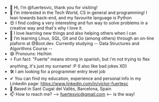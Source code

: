 - 👋 Hi, I’m @fuertesvic, thank you for visiting!
- 👀 I’m interested in the Tech World, CS in general and programming! I lean towards back-end, and my favourite language is Python
- 😍 I find coding a very interesting and fun way to solve problems in a creative way and that's why I love it. 
- 🦾 I love learning new things and also helping others when I can
- 🌱 I’m learning Linux, SQL, Git and Go (among others) through an on-line plaform at @Boot.dev. Currently studying -- Data Structures and Algorithms Course --
- 😄 Pronouns: He/him
- ⚡ Fun fact: "Fuerte" means strong in spanish, but i'm not trying to flex anything, it's just my surname! :P (I also like bad jokes XD)
- 🛠️ I am looking for a programmer entry level job
- ✔  You can find my education, experience and personal info in my Linkedin page: https://www.linkedin.com/in/victor-fuertesc
- 📌 Based in Sant Cugat del Vallès, Barcelona, Spain
- 📫 How to reach me? --> fuertesvic@gmail.com <-- is the way!

<!---
fuertesvic/fuertesvic is a ✨ special ✨ repository because its `README.md` (this file) appears on your GitHub profile.
You can click the Preview link to take a look at your changes.
--->
